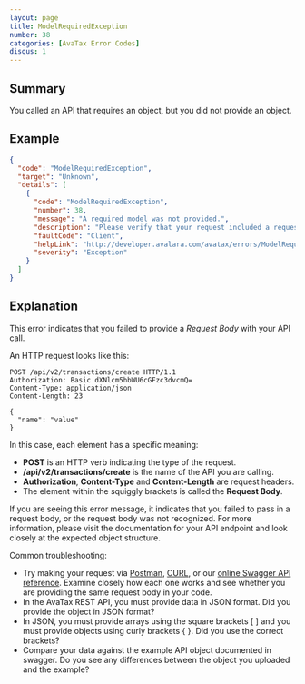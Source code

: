 ```yaml
---
layout: page
title: ModelRequiredException
number: 38
categories: [AvaTax Error Codes]
disqus: 1
---
```


## Summary

You called an API that requires an object, but you did not provide an object.

## Example

```json
{
  "code": "ModelRequiredException",
  "target": "Unknown",
  "details": [
    {
      "code": "ModelRequiredException",
      "number": 38,
      "message": "A required model was not provided.",
      "description": "Please verify that your request included a request body in valid JSON format.",
      "faultCode": "Client",
      "helpLink": "http://developer.avalara.com/avatax/errors/ModelRequiredException",
      "severity": "Exception"
    }
  ]
}
```

## Explanation

This error indicates that you failed to provide a *Request Body* with your API call.

An HTTP request looks like this:

```
POST /api/v2/transactions/create HTTP/1.1
Authorization: Basic dXNlcm5hbWU6cGFzc3dvcmQ=
Content-Type: application/json
Content-Length: 23

{
  "name": "value"
}
```

In this case, each element has a specific meaning:

<ul class="normal">
<li><b>POST</b> is an HTTP verb indicating the type of the request.</li>
<li><b>/api/v2/transactions/create</b> is the name of the API you are calling.</li>
<li><b>Authorization</b>, <b>Content-Type</b> and <b>Content-Length</b> are request headers.</li>
<li>The element within the squiggly brackets is called the <b>Request Body</b>.</li>
</ul>

If you are seeing this error message, it indicates that you failed to pass in a request body, or the request body was not recognized.  For more information, please visit the documentation for your API endpoint and look closely at the expected object structure.

Common troubleshooting:

<ul class="normal">
<li>Try making your request via <a href="https://www.getpostman.com/">Postman</a>, <a href="https://curl.haxx.se/">CURL</a>, or our <a href="/api-reference/avatax/rest/v2/">online Swagger API reference</a>.  Examine closely how each one works and see whether you are providing the same request body in your code.</li>
<li>In the AvaTax REST API, you must provide data in JSON format.  Did you provide the object in JSON format?</li>
<li>In JSON, you must provide arrays using the square brackets [ ] and you must provide objects using curly brackets { }.  Did you use the correct brackets?</li>
<li>Compare your data against the example API object documented in swagger.  Do you see any differences between the object you uploaded and the example?</li>
</ul>

